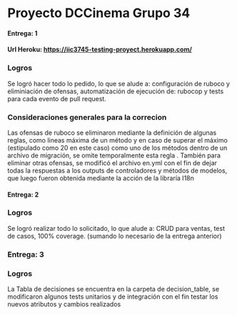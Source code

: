 # Proyecto DCCinema Grupo 34
#### Entrega: 1
#### Url Heroku: https://iic3745-testing-proyect.herokuapp.com/


### Logros
Se logró hacer todo lo pedido, lo que se alude a: configuración de ruboco y eliminiación de ofensas, automatización de ejecución de: rubocop y tests para cada evento de pull request.

### Consideraciones generales para la correcion
Las ofensas de ruboco se eliminaron mediante la definición de algunas reglas, como lineas máxima de un método y en caso de superar el máximo (estipulado como 20 en este caso) como uno de los métodos dentro de un archivo de migración, se omite temporalmente esta regla . También para eliminar otras ofensas, se modificó el archivo en.yml con el fin de dejar
todas la respuestas a los outputs de controladores y métodos de modelos, que luego fueron obtenida mediante la acción de la libraría I18n


#### Entrega: 2

### Logros
Se logró realizar todo lo solicitado, lo que alude a: CRUD para ventas, test de casos, 100% coverage. (sumando lo necesario de la entrega anterior)

### Entrega: 3

### Logros
La Tabla de decisiones se encuentra en la carpeta de decision_table, se modificaron algunos tests unitarios y de integración con el fin testar los nuevos atributos y cambios realizados